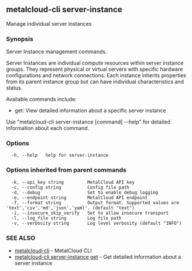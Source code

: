 ## metalcloud-cli server-instance

Manage individual server instances

### Synopsis

Server Instance management commands.

Server Instances are individual compute resources within server instance groups.
They represent physical or virtual servers with specific hardware configurations
and network connections. Each instance inherits properties from its parent
instance group but can have individual characteristics and status.

Available commands include:
- get: View detailed information about a specific server instance

Use "metalcloud-cli server-instance [command] --help" for detailed information about each command.

### Options

```
  -h, --help   help for server-instance
```

### Options inherited from parent commands

```
  -k, --api_key string         MetalCloud API key
  -c, --config string          Config file path
  -d, --debug                  Set to enable debug logging
  -e, --endpoint string        MetalCloud API endpoint
  -f, --format string          Output format. Supported values are 'text','csv','md','json','yaml'. (default "text")
  -i, --insecure_skip_verify   Set to allow insecure transport
  -l, --log_file string        Log file path
  -v, --verbosity string       Log level verbosity (default "INFO")
```

### SEE ALSO

* [metalcloud-cli](metalcloud-cli.md)	 - MetalCloud CLI
* [metalcloud-cli server-instance get](metalcloud-cli_server-instance_get.md)	 - Get detailed information about a server instance

